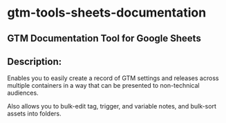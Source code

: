 # gtm-tools-sheets-documentation
<h2>GTM Documentation Tool for Google Sheets</h2>

<h2>Description:</h2>
Enables you to easily create a record of GTM settings and releases across multiple containers in a way that can be presented to non-technical audiences.

Also allows you to bulk-edit tag, trigger, and variable notes, and bulk-sort assets into folders.
